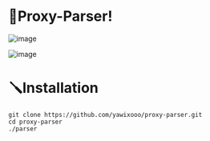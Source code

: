 # 📄Proxy-Parser!
![image](https://github.com/user-attachments/assets/655799f3-0590-4516-b20e-1576f0886c8b)

![image](https://github.com/user-attachments/assets/3ce30acf-7d07-4478-ae81-2c651b23007b)

# 🪛Installation

```
git clone https://github.com/yawixooo/proxy-parser.git
cd proxy-parser
./parser
```
